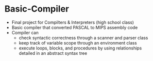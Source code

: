 # Basic-Compiler

- Final project for Compilters & Interpreters (high school class)
- Basic compiler that converted PASCAL to MIPS assembly code
- Compiler can
  - check syntactic correctness through a scanner and parser class
  - keep track of variable scope through an environment class
  - execute loops, blocks, and procedures by using relationships detailed in an abstract syntax tree

